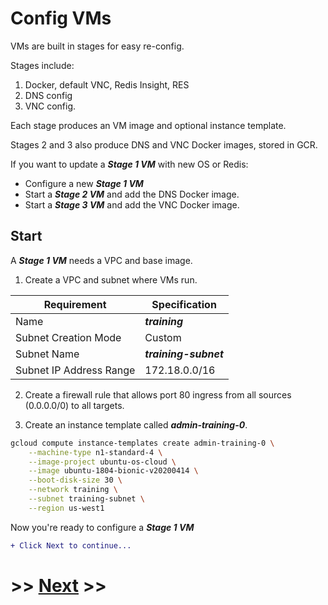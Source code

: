 # Config VMs

VMs are built in stages for easy re-config.

Stages include:
1. Docker, default VNC, Redis Insight, RES
2. DNS config
3. VNC config.

Each stage produces an VM image and optional instance template.

Stages 2 and 3 also produce DNS and VNC Docker images, stored in GCR.

If you want to update a ***Stage 1 VM*** with new OS or Redis:
- Configure a new ***Stage 1 VM***
- Start a ***Stage 2 VM*** and add the DNS Docker image.
- Start a ***Stage 3 VM*** and add the VNC Docker image.

## Start

A ***Stage 1 VM*** needs a VPC and base image.

1. Create a VPC and subnet where VMs run.

Requirement | Specification
------------|--------------
Name | ***training***
Subnet Creation Mode | Custom
Subnet Name | ***training-subnet***
Subnet IP Address Range | 172.18.0.0/16

2. Create a firewall rule that allows port 80 ingress from all sources (0.0.0.0/0) to all targets.

3. Create an instance template called ***admin-training-0***.

```bash
gcloud compute instance-templates create admin-training-0 \
    --machine-type n1-standard-4 \
    --image-project ubuntu-os-cloud \
    --image ubuntu-1804-bionic-v20200414 \
    --boot-disk-size 30 \
    --network training \
    --subnet training-subnet \
    --region us-west1
```

Now you're ready to configure a ***Stage 1 VM***

```diff
+ Click Next to continue...
```

# >> [Next](config-vm-stage-1) >>

